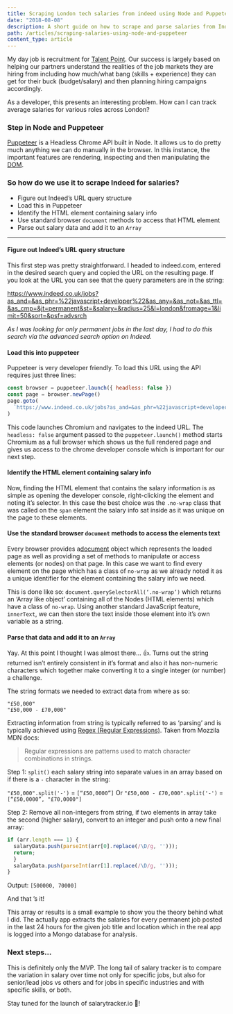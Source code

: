 ```yaml
---
title: Scraping London tech salaries from indeed using Node and Puppeteer
date: "2018-08-08"
description: A short guide on how to scrape and parse salaries from Indeed.com using Nodejs and Google's Puppeteer Chromium API
path: /articles/scraping-salaries-using-node-and-puppeteer
content_type: article
---
```


My day job is recruitment for [Talent Point](http://talentpoint.co/). Our success is largely based on helping our partners understand the realities of the job markets they are hiring from including how much/what bang (skills + experience) they can get for their buck (budget/salary) and then planning hiring campaigns accordingly.

As a developer, this presents an interesting problem. How can I can track average salaries for various roles across London?

### Step in Node and Puppeteer

[Puppeteer](https://github.com/GoogleChrome/puppeteer) is a Headless Chrome API built in Node. It allows us to do pretty much anything we can do manually in the browser. In this instance, the important features are rendering, inspecting and then manipulating the [DOM](https://developer.mozilla.org/en-US/docs/Web/API/Document_Object_Model/Introduction).

### So how do we use it to scrape Indeed for salaries?

- Figure out Indeed’s URL query structure
- Load this in Puppeteer
- Identify the HTML element containing salary info
- Use standard browser `document` methods to access that HTML element
- Parse out salary data and add it to an `Array`

---

#### Figure out Indeed’s URL query structure

This first step was pretty straightforward. I headed to indeed.com, entered in the desired search query and copied the URL on the resulting page. If you look at the URL you can see that the query parameters are in the string:

https://www.indeed.co.uk/jobs?as_and=&as_phr=%22javascript+developer%22&as_any=&as_not=&as_ttl=&as_cmp=&jt=permanent&st=&salary=&radius=25&l=london&fromage=1&limit=50&sort=&psf=advsrch

_As I was looking for only permanent jobs in the last day, I had to do this search via the advanced search option on Indeed._

#### Load this into puppeteer

Puppeteer is very developer friendly. To load this URL using the API requires just three lines:

```javascript
const browser = puppeteer.launch({ headless: false })
const page = browser.newPage()
page.goto(
  `https://www.indeed.co.uk/jobs?as_and=&as_phr=%22javascript+developer%22&as_any=&as_not=&as_ttl=&as_cmp=&jt=permanent&st=&salary=&radius=25&l=london&fromage=1&limit=50&sort=&psf=advsrch`
)
```

This code launches Chromium and navigates to the indeed URL. The `headless: false` argument passed to the `puppeteer.launch()` method starts Chromium as a full browser which shows us the full rendered page and gives us access to the chrome developer console which is important for our next step.

#### Identify the HTML element containing salary info

Now, finding the HTML element that contains the salary information is as simple as opening the developer console, right-clicking the element and noting it’s selector. In this case the best choice was the `.no-wrap` class that was called on the `span` element the salary info sat inside as it was unique on the page to these elements.

#### Use the standard browser `document` methods to access the elements text

Every browser provides a[document](https://developer.mozilla.org/en-US/docs/Web/API/Document) object which represents the loaded page as well as providing a set of methods to manipulate or access elements (or nodes) on that page. In this case we want to find every element on the page which has a class of `no-wrap` as we already noted it as a unique identifier for the element containing the salary info we need.

This is done like so: `document.querySelectorAll(‘.no-wrap’)` which returns an ‘Array like object’ containing all of the Nodes (HTML elements) which have a class of `no-wrap`. Using another standard JavaScript feature, `innerText`, we can then store the text inside those element into it’s own variable as a string.

#### Parse that data and add it to an `Array`

Yay. At this point I thought I was almost there… 👍. Turns out the string returned isn’t entirely consistent in it’s format and also it has non-numeric characters which together make converting it to a single integer (or number) a challenge.

The string formats we needed to extract data from where as so:

```
"£50,000"
"£50,000 - £70,000"
```

Extracting information from string is typically referred to as ‘parsing’ and is typically achieved using [Regex (Regular Expressions)](https://developer.mozilla.org/en-US/docs/Web/JavaScript/Guide/Regular_Expressions). Taken from Mozzila MDN docs:

> Regular expressions are patterns used to match character combinations in strings.

Step 1:
`split()` each salary string into separate values in an array based on if there is a `-` character in the string:

`"£50,000".split('-')` = `[“£50,0000”]`
Or
`"£50,000 - £70,000".split('-')` = `[“£50,0000”, "£70,0000"]`

Step 2:
Remove all non-integers from string, if two elements in array take the second (higher salary), convert to an integer and push onto a new final array:

```javascript
if (arr.length === 1) {
  salaryData.push(parseInt(arr[0].replace(/\D/g, '')));
  return;
  }
  salaryData.push(parseInt(arr[1].replace(/\D/g, '')));
}
```

Output:
`[500000, 70000]`

And that ’s it!

This array or results is a small example to show you the theory behind what I did. The actually app extracts the salaries for every permanent job posted in the last 24 hours for the given job title and location which in the real app is logged into a Mongo database for analysis.

### Next steps…

This is definitely only the MVP. The long tail of salary tracker is to compare the variation in salary over time not only for specific jobs, but also for senior/lead jobs vs others and for jobs in specific industries and with specific skills, or both.

Stay tuned for the launch of salarytracker.io 🚀!
